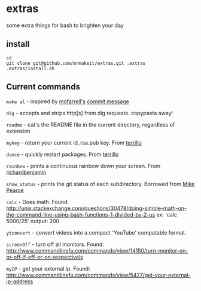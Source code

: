 # extras
some extra things for bash to brighten your day

## install
```
cd
git clone git@github.com/mrmakeit/extras.git .extras
.extras/install.sh
```

## Current commands
`make al` - inspired by [mofarrell's](https://github.com/mofarrell) [commit message](https://github.com/mofarrell/p2pvc/commit/8fae99fea574472fc7adb539969ac85c6c77d40f) 

`dig` - accepts and strips http[s] from dig requests.  copypasta away!

`readme` - cat's the README file in the current directory, regardless of
extension

`mykey` - return your current id_rsa.pub key. From
[terrillo](https://github.com/terrillo)

`dance` - quickly restart packages. From
[terrillo](https://github.com/terrillo)

`rainbow` - prints a continuous rainbow down your screen.  From
[richardbenjamin](https://github.com/richardbenjamin)

`show_status` - prints the git status of each subdirectory. Borrowed from
[Mike Pearce](https://github.com/MikePearce)

`calc` - Does math. Found: http://unix.stackexchange.com/questions/30478/doing-simple-math-on-the-command-line-using-bash-functions-1-divided-by-2-us
ex: 'calc 5000/25' output: 200

`ytconvert` - convert videos into a compact 'YouTube' compatable format.

`screenOff` - turn off all monitors. Found:
http://www.commandlinefu.com/commands/view/14150/turn-monitor-on-or-off-if-off-or-on-respectively

`myIP` - get your external ip. Found:
http://www.commandlinefu.com/commands/view/5427/get-your-external-ip-address
